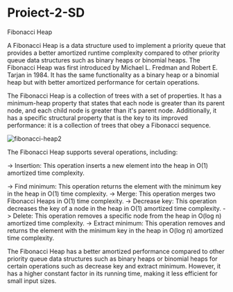 # Proiect-2-SD
Fibonacci Heap

  A Fibonacci Heap is a data structure used to implement a priority queue that provides a better amortized runtime complexity compared to other priority queue data structures such as binary heaps or binomial heaps. The Fibonacci Heap was first introduced by Michael L. Fredman and Robert E. Tarjan in 1984. It has the same functionality as a binary heap or a binomial heap but with better amortized performance for certain operations.

  The Fibonacci Heap is a collection of trees with a set of properties. It has a minimum-heap property that states that each node is greater than its parent node, and each child node is greater than it's parent node. Additionally, it has a specific structural property that is the key to its improved performance: it is a collection of trees that obey a Fibonacci sequence.
  
  ![fibonacci-heap2](https://user-images.githubusercontent.com/105515716/234972515-cae44be0-7060-48e8-93c5-3180d4da28bd.png)

  
 The Fibonacci Heap supports several operations, including:

-> Insertion: This operation inserts a new element into the heap in O(1) amortized time complexity.

-> Find minimum: This operation returns the element with the minimum key in the heap in O(1) time complexity.
-> Merge: This operation merges two Fibonacci Heaps in O(1) time complexity.
-> Decrease key: This operation decreases the key of a node in the heap in O(1) amortized time complexity.
-> Delete: This operation removes a specific node from the heap in O(log n) amortized time complexity.
-> Extract minimum: This operation removes and returns the element with the minimum key in the heap in O(log n) amortized time complexity.

  The Fibonacci Heap has a better amortized performance compared to other priority queue data structures such as binary heaps or binomial heaps for certain operations such as decrease key and extract minimum. However, it has a higher constant factor in its running time, making it less efficient for small input sizes.
